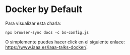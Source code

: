 # Docker by Default

Para visualizar esta charla:
```
npx browser-sync docs -c bs-config.js
```
O simplemente puedes hacer click en el siguiente enlace: <https://www.iaaa.es/iaaa-talks-docker/>.
